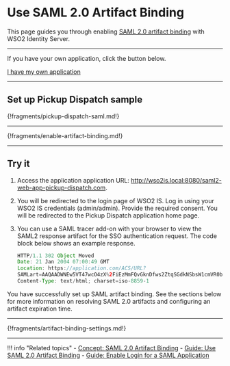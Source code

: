 # Use SAML 2.0 Artifact Binding

This page guides you through enabling [SAML 2.0 artifact binding](../../references/concepts/authentication/saml2-artifact-binding) with WSO2 Identity Server.

----
If you have your own application, click the button below.

<a class="samplebtn_a" href="../../guides/login/use-artifact-binding" rel="nofollow noopener">I have my own application</a>

----

## Set up Pickup Dispatch sample

{!fragments/pickup-dispatch-saml.md!}

----

{!fragments/enable-artifact-binding.md!}

---

## Try it

1.  Access the application application URL: <http://wso2is.local:8080/saml2-web-app-pickup-dispatch.com>.

2.  You will be redirected to the login page of WSO2 IS. Log in using your WSO2 IS credentials (admin/admin). Provide the required consent.
You will be redirected to the Pickup Dispatch application home page.

3.  You can use a SAML tracer add-on with your browser to view the SAML2 response artifact for the SSO authentication request. The code block  below shows an example response.

    ``` java
    HTTP/1.1 302 Object Moved
    Date: 21 Jan 2004 07:00:49 GMT
    Location: https://application.com/ACS/URL?
    SAMLart=AAQAADWNEw5VT47wcO4zX%2FiEzMmFQvGknDfws2ZtqSGdkNSbsW1cmVR0bzU%3D&RelayState=0043bfc1bc45110dae17004005b13a2b
    Content-Type: text/html; charset=iso-8859-1
    ```

You have successfully set up SAML artifact binding. See the sections below for more information on resolving SAML 2.0 artifacts and configuring an artifact expiration time.

----

{!fragments/artifact-binding-settings.md!}

-----

!!! info "Related topics"
    - [Concept: SAML 2.0 Artifact Binding](../../references/concepts/authentication/saml2-artifact-binding)
    - [Guide: Use SAML 2.0 Artifact Binding](../../guides/login/use-artifact-binding)
    - [Guide: Enable Login for a SAML Application](../../guides/login/webapp-saml)
